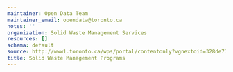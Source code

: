 ```yaml
---
maintainer: Open Data Team
maintainer_email: opendata@toronto.ca
notes: ''
organization: Solid Waste Management Services
resources: []
schema: default
source: http://www1.toronto.ca/wps/portal/contentonly?vgnextoid=328de77bf365e210VgnVCM1000003dd60f89RCRD&vgnextchannel=1a66e03bb8d1e310VgnVCM10000071d60f89RCRD
title: Solid Waste Management Programs
---
```

